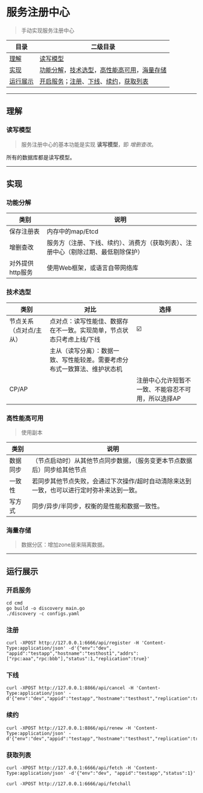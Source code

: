 # 服务注册中心
> 手动实现服务注册中心

目录 |二级目录
---|---
[理解](#理解) |[读写模型](#读写模型)
[实现](#实现) |[功能分解](#功能分解)，[技术选型](#技术选型)，[高性能高可用](#高性能高可用)，[海量存储](#海量存储)
[运行展示](#运行展示) |[开启服务](#开启服务)；[注册](#注册)、[下线](#下线)、[续约](#续约)，[获取列表](#获取列表)

***

## 理解
### 读写模型
> 服务注册中心的基本功能是实现 **读写模型**，即 *增删查改*。

所有的数据库都是读写模型。

***

## 实现
### 功能分解
类别|说明
---|---
保存注册表	|内存中的map/Etcd
增删查改	|服务方（注册、下线、续约）、消费方（获取列表）、注册中心（剔除过期、最低剔除保护）
对外提供http服务 |使用Web框架，或语言自带网络库
### 技术选型
类别|对比|选择
---|---|---
节点关系（点对点/主从）	|点对点：读写性能佳、数据存在不一致。实现简单，节点状态只考虑上线/下线	|☑️
&nbsp; |主从（读写分离）：数据一致、写性能较差。需要考虑分布式一致算法、维护状态机	
CP/AP  |&nbsp; |注册中心允许短暂不一致、不能容忍不可用，所以选择AP
### 高性能高可用
> 使用副本

类别|说明
---|---
数据同步	|（节点启动时）从其他节点同步数据，（服务变更本节点数据后）同步给其他节点
一致性	|若同步其他节点失败，会通过下次操作/超时自动清除来达到一致，也可以进行定时弥补来达到一致。
写方式	|同步/异步/半同步，权衡的是性能和数据一致性。
### 海量存储
> 数据分区：增加zone层来隔离数据。

***

## 运行展示
### 开启服务 
```shell
cd cmd
go build -o discovery main.go
./discovery -c configs.yaml
```

### 注册
```shell
curl -XPOST http://127.0.0.1:6666/api/register -H 'Content-Type:application/json' -d'{"env":"dev", "appid":"testapp","hostname":"testhost1","addrs":["rpc:aaa","rpc:bbb"],"status":1,"replication":true}'
```
### 下线
```shell
curl -XPOST http://127.0.0.1:8866/api/cancel -H 'Content-Type:application/json' -d'{"env":"dev","appid":"testapp","hostname":"testhost","replication":true}'
```
### 续约
```shell
curl -XPOST http://127.0.0.1:8866/api/renew -H 'Content-Type:application/json' -d'{"env":"dev","appid":"testapp","hostname":"testhost","replication":true}'
```

### 获取列表
```shell
curl -XPOST http://127.0.0.1:6666/api/fetch -H 'Content-Type:application/json' -d'{"env":"dev", "appid":"testapp","status":1}'

curl -XPOST http://127.0.0.1:6666/api/fetchall
```